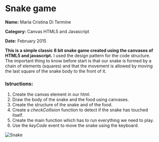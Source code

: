 # Snake game
**Name:** Maria Cristina Di Termine

**Category:** Canvas HTML5 and Javascript

**Date:** February 2015

**This is a simple classic 8 bit snake game created using the canvases of HTML5 and javascript.**
I used the design pattern for the code structure. The important thing to know before start is that our snake is formed by a chain of elements (squares) and that the movement is allowed by moving the last square of the snake body to the front of it.

### Istructions:
1. Create the canvas element in our html.
2. Draw the body of the snake and the food using canvases.
3. Create the structure of the snake and of the food.
4. Create a _checkCollision_ function to detect if the snake has touched itself.
5. Create the main function which has to run everything we need to play.
6. Use the _keyCode_ event to move the snake using the keyboard.

![Snake](https://raw.githubusercontent.com/Mariacristina88/Snake-game/master/img/snake.png)
